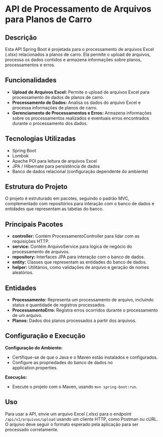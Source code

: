 # API de Processamento de Arquivos para Planos de Carro

## Descrição

Esta API Spring Boot é projetada para o processamento de arquivos Excel (.xlsx) relacionados a planos de carro. Ela permite o upload de arquivos, processa os dados contidos e armazena informações sobre planos, processamentos e erros.

## Funcionalidades

* **Upload de Arquivos Excel:** Permite o upload de arquivos Excel para processamento de dados de planos de carro.
* **Processamento de Dados:** Analisa os dados do arquivo Excel e processa informações de planos de carro.
* **Gerenciamento de Processamentos e Erros:** Armazena informações sobre os processamentos realizados e eventuais erros encontrados durante o processamento dos dados.

## Tecnologias Utilizadas

* Spring Boot
* Lombok
* Apache POI para leitura de arquivos Excel
* JPA / Hibernate para persistência de dados
* Banco de dados relacional (configuração dependente do ambiente)

## Estrutura do Projeto

O projeto é estruturado em pacotes, seguindo o padrão MVC, complementado com repositórios para interação com o banco de dados e entidades que representam as tabelas do banco.

## Principais Pacotes

* **controller:** Contém ProcessamentoController para lidar com as requisições HTTP.
* **service:** Contém ArquivoService para lógica de negócio do processamento de arquivos.
* **repository:** Interfaces JPA para interação com o banco de dados.
* **entity:** Classes que representam as entidades do banco de dados.
* **helper:** Utilitários, como validações de arquivo e geração de nomes aleatórios.

## Entidades

* **Processamento:** Representa um processamento de arquivo, incluindo status e quantidade de registros processados.
* **ProcessamentoErro:** Registra erros ocorridos durante o processamento de um arquivo.
* **Planos:** Dados dos planos processados a partir dos arquivos.

## Configuração e Execução

**Configuração do Ambiente:**

* Certifique-se de que o Java e o Maven estão instalados e configurados.
* Configure as propriedades do banco de dados no application.properties.

**Execução:**

* Execute o projeto com o Maven, usando `mvn spring-boot:run`.

## Uso

Para usar a API, envie um arquivo Excel (.xlsx) para o endpoint `/api/v1/arquivos/upload` usando um cliente HTTP, como Postman ou cURL. O arquivo deve seguir o formato esperado pela aplicação para ser processado corretamente.


